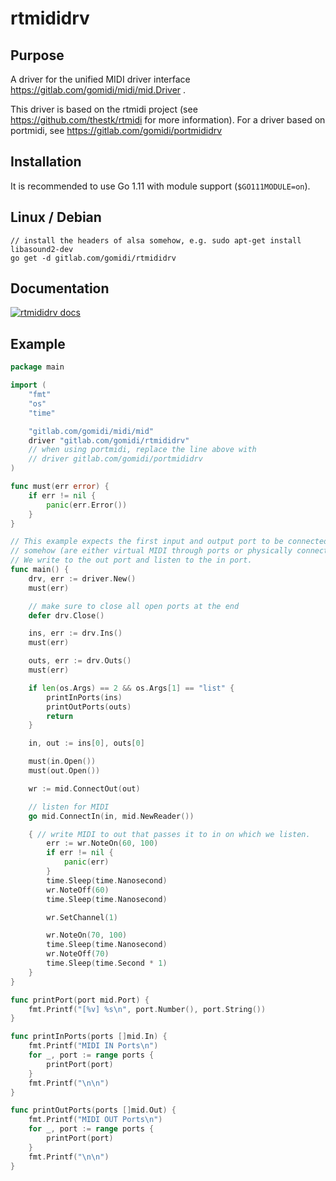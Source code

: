 # rtmididrv

## Purpose

A driver for the unified MIDI driver interface https://gitlab.com/gomidi/midi/mid.Driver .

This driver is based on the rtmidi project (see https://github.com/thestk/rtmidi for more information).
For a driver based on portmidi, see https://gitlab.com/gomidi/portmididrv

## Installation

It is recommended to use Go 1.11 with module support (`$GO111MODULE=on`).

## Linux / Debian

```
// install the headers of alsa somehow, e.g. sudo apt-get install libasound2-dev
go get -d gitlab.com/gomidi/rtmididrv
```

## Documentation

[![rtmididrv docs](http://godoc.org/gitlab.com/gomidi/rtmididrv?status.png)](http://godoc.org/gitlab.com/gomidi/rtmididrv)


## Example

```go
package main

import (
	"fmt"
	"os"
	"time"

	"gitlab.com/gomidi/midi/mid"
	driver "gitlab.com/gomidi/rtmididrv"
	// when using portmidi, replace the line above with 
	// driver gitlab.com/gomidi/portmididrv
)

func must(err error) {
	if err != nil {
		panic(err.Error())
	}
}

// This example expects the first input and output port to be connected
// somehow (are either virtual MIDI through ports or physically connected).
// We write to the out port and listen to the in port.
func main() {
	drv, err := driver.New()
	must(err)

	// make sure to close all open ports at the end
	defer drv.Close()

	ins, err := drv.Ins()
	must(err)

	outs, err := drv.Outs()
	must(err)

	if len(os.Args) == 2 && os.Args[1] == "list" {
		printInPorts(ins)
		printOutPorts(outs)
		return
	}

	in, out := ins[0], outs[0]

	must(in.Open())
	must(out.Open())

	wr := mid.ConnectOut(out)

	// listen for MIDI
	go mid.ConnectIn(in, mid.NewReader())

	{ // write MIDI to out that passes it to in on which we listen.
		err := wr.NoteOn(60, 100)
		if err != nil {
			panic(err)
		}
		time.Sleep(time.Nanosecond)
		wr.NoteOff(60)
		time.Sleep(time.Nanosecond)

		wr.SetChannel(1)

		wr.NoteOn(70, 100)
		time.Sleep(time.Nanosecond)
		wr.NoteOff(70)
		time.Sleep(time.Second * 1)
	}
}

func printPort(port mid.Port) {
	fmt.Printf("[%v] %s\n", port.Number(), port.String())
}

func printInPorts(ports []mid.In) {
	fmt.Printf("MIDI IN Ports\n")
	for _, port := range ports {
		printPort(port)
	}
	fmt.Printf("\n\n")
}

func printOutPorts(ports []mid.Out) {
	fmt.Printf("MIDI OUT Ports\n")
	for _, port := range ports {
		printPort(port)
	}
	fmt.Printf("\n\n")
}

```
